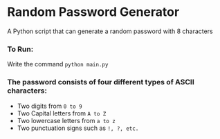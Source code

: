 # Random Password Generator
A Python script that can generate a random password with 8 characters

### To Run:
Write the command `python main.py`

### The password consists of four different types of ASCII characters:
* Two digits from `0 to 9`
* Two Capital letters from `A to Z`
* Two lowercase letters from `a to z`
* Two punctuation signs such as `!, ?, etc.`
